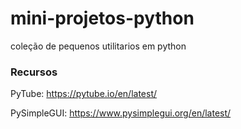 # mini-projetos-python
coleção de pequenos utilitarios em python

### Recursos

PyTube:
https://pytube.io/en/latest/

PySimpleGUI: 
https://www.pysimplegui.org/en/latest/

